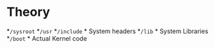 
Theory
===

*`/sysroot`
	*`/usr`
		*`/include`
			* System headers
		*`/lib`
			* System Libraries
	*`/boot`
		* Actual Kernel code
